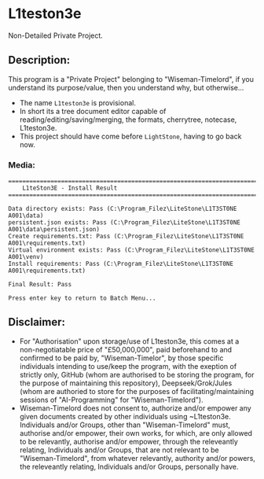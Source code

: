 # L1teston3e
Non-Detailed Private Project.

## Description:
This program is a "Private Project" belonging to "Wiseman-Timelord", if you understand its purpose/value, then you understand why, but otherwise...
- The name `L1teston3e` is provisional.
- In short its a tree document editor capable of reading/editing/saving/merging, the formats, cherrytree, notecase, L1teston3e.
- This project should have come before `LightStone`, having to go back now. 

### Media:
```
========================================================================================================================
    L1teSton3E - Install Result
========================================================================================================================

Data directory exists: Pass (C:\Program_Filez\LiteStone\L1T3ST0NE A001\data)
persistent.json exists: Pass (C:\Program_Filez\LiteStone\L1T3ST0NE A001\data\persistent.json)
Create requirements.txt: Pass (C:\Program_Filez\LiteStone\L1T3ST0NE A001\requirements.txt)
Virtual environment exists: Pass (C:\Program_Filez\LiteStone\L1T3ST0NE A001\venv)
Install requirements: Pass (C:\Program_Filez\LiteStone\L1T3ST0NE A001\requirements.txt)

Final Result: Pass

Press enter key to return to Batch Menu...
```

## Disclaimer:
- For "Authorisation" upon storage/use of L1teston3e, this comes at a non-negotiatable price of "£50,000,000", paid beforehand to and confirmed to be paid by, "Wiseman-Timelor", by those specific individuals intending to use/keep the program, with the exeption of strictly only, GitHub (whom are authorised to be storing the program, for the purpose of maintaining this repository), Deepseek/Grok/Jules (whom are authoried to store for the purposes of facilitating/maintaining sessions of "AI-Programming" for "Wiseman-Timelord").
- Wiseman-Timelord does not consent to, authorize and/or empower any given documents created by other individuals using ~L1teston3e. Individuals and/or Groups, other than "Wiseman-Timelord" must, authorise and/or empower, their own works, for which, are only allowed to be relevantly, authorise and/or empower, through the releveantly relating, Individuals and/or Groups, that are not relevant to be "Wiseman-Timelord", from whatever relevantly, authority and/or powers, the releveantly relating, Individuals and/or Groups, personally have.
